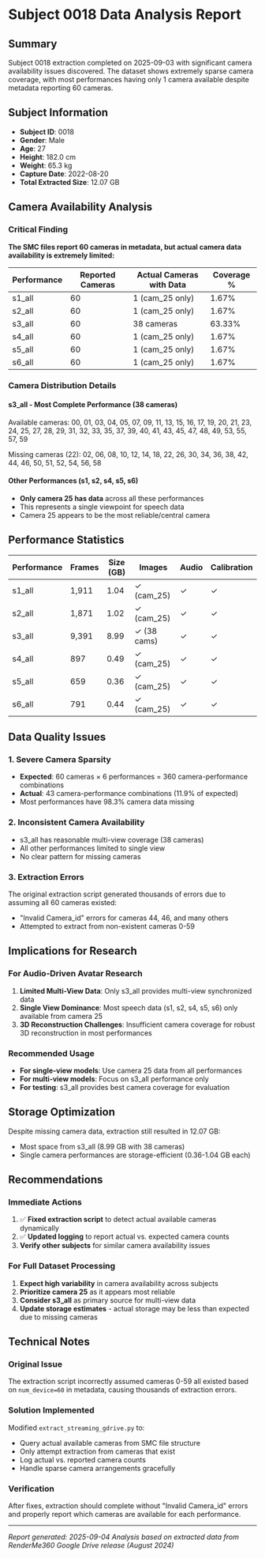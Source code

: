 # Subject 0018 Data Analysis Report

## Summary
Subject 0018 extraction completed on 2025-09-03 with significant camera availability issues discovered. The dataset shows extremely sparse camera coverage, with most performances having only 1 camera available despite metadata reporting 60 cameras.

## Subject Information
- **Subject ID**: 0018
- **Gender**: Male
- **Age**: 27
- **Height**: 182.0 cm
- **Weight**: 65.3 kg
- **Capture Date**: 2022-08-20
- **Total Extracted Size**: 12.07 GB

## Camera Availability Analysis

### Critical Finding
**The SMC files report 60 cameras in metadata, but actual camera data availability is extremely limited:**

| Performance | Reported Cameras | Actual Cameras with Data | Coverage % |
|------------|------------------|-------------------------|------------|
| s1_all | 60 | 1 (cam_25 only) | 1.67% |
| s2_all | 60 | 1 (cam_25 only) | 1.67% |
| s3_all | 60 | 38 cameras | 63.33% |
| s4_all | 60 | 1 (cam_25 only) | 1.67% |
| s5_all | 60 | 1 (cam_25 only) | 1.67% |
| s6_all | 60 | 1 (cam_25 only) | 1.67% |

### Camera Distribution Details

#### s3_all - Most Complete Performance (38 cameras)
Available cameras: 00, 01, 03, 04, 05, 07, 09, 11, 13, 15, 16, 17, 19, 20, 21, 23, 24, 25, 27, 28, 29, 31, 32, 33, 35, 37, 39, 40, 41, 43, 45, 47, 48, 49, 53, 55, 57, 59

Missing cameras (22): 02, 06, 08, 10, 12, 14, 18, 22, 26, 30, 34, 36, 38, 42, 44, 46, 50, 51, 52, 54, 56, 58

#### Other Performances (s1, s2, s4, s5, s6)
- **Only camera 25 has data** across all these performances
- This represents a single viewpoint for speech data
- Camera 25 appears to be the most reliable/central camera

## Performance Statistics

| Performance | Frames | Size (GB) | Images | Audio | Calibration |
|------------|--------|-----------|--------|-------|-------------|
| s1_all | 1,911 | 1.04 | ✓ (cam_25) | ✓ | ✓ |
| s2_all | 1,871 | 1.02 | ✓ (cam_25) | ✓ | ✓ |
| s3_all | 9,391 | 8.99 | ✓ (38 cams) | ✓ | ✓ |
| s4_all | 897 | 0.49 | ✓ (cam_25) | ✓ | ✓ |
| s5_all | 659 | 0.36 | ✓ (cam_25) | ✓ | ✓ |
| s6_all | 791 | 0.44 | ✓ (cam_25) | ✓ | ✓ |

## Data Quality Issues

### 1. Severe Camera Sparsity
- **Expected**: 60 cameras × 6 performances = 360 camera-performance combinations
- **Actual**: 43 camera-performance combinations (11.9% of expected)
- Most performances have 98.3% camera data missing

### 2. Inconsistent Camera Availability
- s3_all has reasonable multi-view coverage (38 cameras)
- All other performances limited to single view
- No clear pattern for missing cameras

### 3. Extraction Errors
The original extraction script generated thousands of errors due to assuming all 60 cameras existed:
- "Invalid Camera_id" errors for cameras 44, 46, and many others
- Attempted to extract from non-existent cameras 0-59

## Implications for Research

### For Audio-Driven Avatar Research
1. **Limited Multi-View Data**: Only s3_all provides multi-view synchronized data
2. **Single View Dominance**: Most speech data (s1, s2, s4, s5, s6) only available from camera 25
3. **3D Reconstruction Challenges**: Insufficient camera coverage for robust 3D reconstruction in most performances

### Recommended Usage
- **For single-view models**: Use camera 25 data from all performances
- **For multi-view models**: Focus on s3_all performance only
- **For testing**: s3_all provides best camera coverage for evaluation

## Storage Optimization
Despite missing camera data, extraction still resulted in 12.07 GB:
- Most space from s3_all (8.99 GB with 38 cameras)
- Single camera performances are storage-efficient (0.36-1.04 GB each)

## Recommendations

### Immediate Actions
1. ✅ **Fixed extraction script** to detect actual available cameras dynamically
2. ✅ **Updated logging** to report actual vs. expected camera counts
3. **Verify other subjects** for similar camera availability issues

### For Full Dataset Processing
1. **Expect high variability** in camera availability across subjects
2. **Prioritize camera 25** as it appears most reliable
3. **Consider s3_all** as primary source for multi-view data
4. **Update storage estimates** - actual storage may be less than expected due to missing cameras

## Technical Notes

### Original Issue
The extraction script incorrectly assumed cameras 0-59 all existed based on `num_device=60` in metadata, causing thousands of extraction errors.

### Solution Implemented
Modified `extract_streaming_gdrive.py` to:
- Query actual available cameras from SMC file structure
- Only attempt extraction from cameras that exist
- Log actual vs. reported camera counts
- Handle sparse camera arrangements gracefully

### Verification
After fixes, extraction should complete without "Invalid Camera_id" errors and properly report which cameras are available for each performance.

---

*Report generated: 2025-09-04*
*Analysis based on extracted data from RenderMe360 Google Drive release (August 2024)*